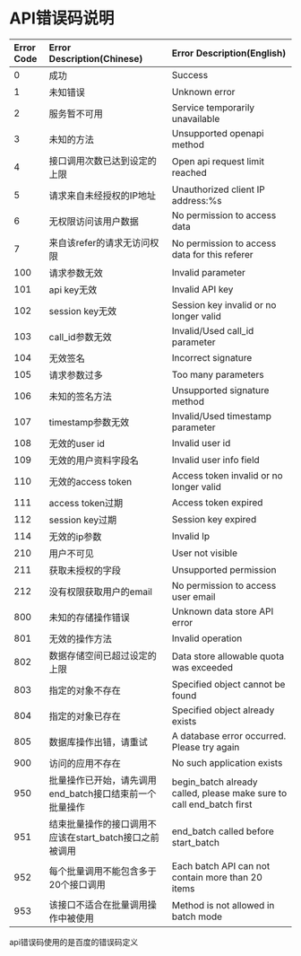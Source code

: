 # API错误码说明

| Error Code | Error Description(Chinese)                              | Error Description(English)                                   |
| :--------- | :------------------------------------------------------ | :----------------------------------------------------------- |
| 0          | 成功                                                    | Success                                                      |
| 1          | 未知错误                                                | Unknown error                                                |
| 2          | 服务暂不可用                                            | Service temporarily unavailable                              |
| 3          | 未知的方法                                              | Unsupported openapi method                                   |
| 4          | 接口调用次数已达到设定的上限                            | Open api request limit reached                               |
| 5          | 请求来自未经授权的IP地址                                | Unauthorized client IP address:%s                            |
| 6          | 无权限访问该用户数据                                    | No permission to access data                                 |
| 7          | 来自该refer的请求无访问权限                             | No permission to access data for this referer                |
| 100        | 请求参数无效                                            | Invalid parameter                                            |
| 101        | api key无效                                             | Invalid API key                                              |
| 102        | session key无效                                         | Session key invalid or no longer valid                       |
| 103        | call_id参数无效                                         | Invalid/Used call_id parameter                               |
| 104        | 无效签名                                                | Incorrect signature                                          |
| 105        | 请求参数过多                                            | Too many parameters                                          |
| 106        | 未知的签名方法                                          | Unsupported signature method                                 |
| 107        | timestamp参数无效                                       | Invalid/Used timestamp parameter                             |
| 108        | 无效的user id                                           | Invalid user id                                              |
| 109        | 无效的用户资料字段名                                    | Invalid user info field                                      |
| 110        | 无效的access token                                      | Access token invalid or no longer valid                      |
| 111        | access token过期                                        | Access token expired                                         |
| 112        | session key过期                                         | Session key expired                                          |
| 114        | 无效的ip参数                                            | Invalid Ip                                                   |
| 210        | 用户不可见                                              | User not visible                                             |
| 211        | 获取未授权的字段                                        | Unsupported permission                                       |
| 212        | 没有权限获取用户的email                                 | No permission to access user email                           |
| 800        | 未知的存储操作错误                                      | Unknown data store API error                                 |
| 801        | 无效的操作方法                                          | Invalid operation                                            |
| 802        | 数据存储空间已超过设定的上限                            | Data store allowable quota was exceeded                      |
| 803        | 指定的对象不存在                                        | Specified object cannot be found                             |
| 804        | 指定的对象已存在                                        | Specified object already exists                              |
| 805        | 数据库操作出错，请重试                                  | A database error occurred. Please try again                  |
| 900        | 访问的应用不存在                                        | No such application exists                                   |
| 950        | 批量操作已开始，请先调用end_batch接口结束前一个批量操作 | begin_batch already called, please make sure to call end_batch first |
| 951        | 结束批量操作的接口调用不应该在start_batch接口之前被调用 | end_batch called before start_batch                          |
| 952        | 每个批量调用不能包含多于20个接口调用                    | Each batch API can not contain more than 20 items            |
| 953        | 该接口不适合在批量调用操作中被使用                      | Method is not allowed in batch mode                          |

api错误码使用的是百度的错误码定义